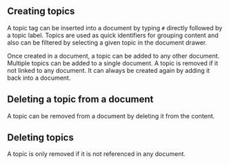 ## Creating topics

A topic tag can be inserted into a document by typing `#` directly followed by a topic label. Topics are used as quick identifiers for grouping content and also can be filtered by selecting a given topic in the document drawer.

Once created in a document, a topic can be added to any other document. Multiple topics can be added to a single document. A topic is removed if it not linked to any document. It can always be created again by adding it back into a document.

## Deleting a topic from a document

A topic can be removed from a document by deleting it from the content.

## Deleting topics

A topic is only removed if it is not referenced in any document.
